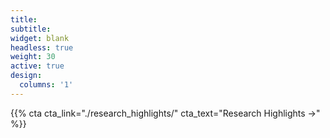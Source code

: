 ```yaml
---
title:
subtitle:
widget: blank
headless: true
weight: 30
active: true
design:
  columns: '1'
---
```


{{% cta cta_link="./research_highlights/" cta_text="Research Highlights →" %}}
